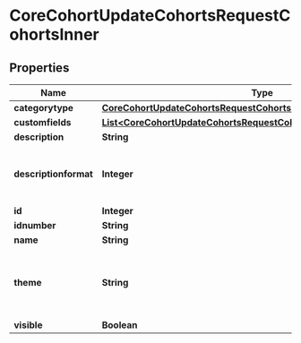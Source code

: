 

# CoreCohortUpdateCohortsRequestCohortsInner


## Properties

| Name | Type | Description | Notes |
|------------ | ------------- | ------------- | -------------|
|**categorytype** | [**CoreCohortUpdateCohortsRequestCohortsInnerCategorytype**](CoreCohortUpdateCohortsRequestCohortsInnerCategorytype.md) |  |  [optional] |
|**customfields** | [**List&lt;CoreCohortUpdateCohortsRequestCohortsInnerCustomfieldsInner&gt;**](CoreCohortUpdateCohortsRequestCohortsInnerCustomfieldsInner.md) |  |  [optional] |
|**description** | **String** | cohort description |  [optional] |
|**descriptionformat** | **Integer** | description format (1 &#x3D; HTML, 0 &#x3D; MOODLE, 2 &#x3D; PLAIN, or 4 &#x3D; MARKDOWN) |  [optional] |
|**id** | **Integer** | ID of the cohort |  [optional] |
|**idnumber** | **String** | cohort idnumber |  [optional] |
|**name** | **String** | cohort name |  [optional] |
|**theme** | **String** | the cohort theme. The allowcohortthemes setting must be enabled on Moodle |  [optional] |
|**visible** | **Boolean** | cohort visible |  [optional] |



